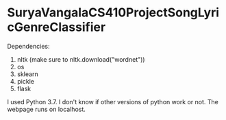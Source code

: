 # SuryaVangalaCS410ProjectSongLyricGenreClassifier
Dependencies: 
1) nltk (make sure to nltk.download("wordnet"))
2) os
3) sklearn
4) pickle
5) flask

I used Python 3.7. I don't know if other versions of python work or not.
The webpage runs on localhost. 
